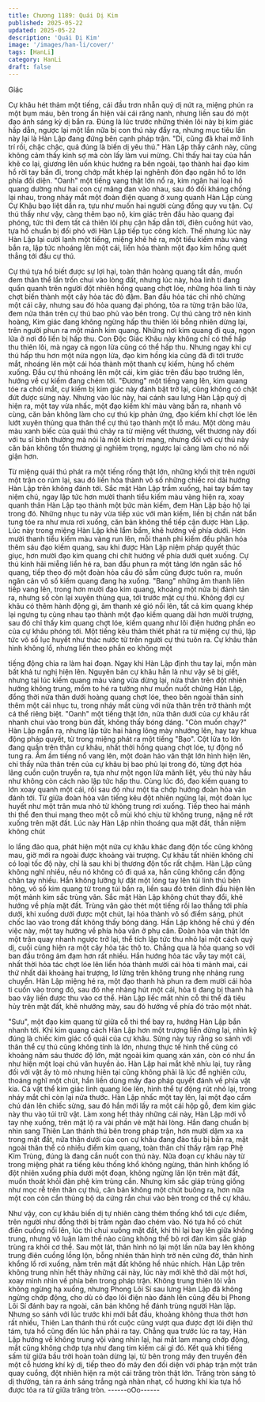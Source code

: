 ```yaml
---
title: Chương 1189: Quái Dị Kim
published: 2025-05-22
updated: 2025-05-22
description: 'Quái Dị Kim'
image: '/images/han-li/cover/'
tags: [HanLi]
category: HanLi
draft: false
---
```


Giác

Cự khâu hét thảm một tiếng, cái đầu trơn nhẵn quỷ dị nứt ra,
miệng phún ra một bụm máu, bên trong ẩn hiện vài cái răng nanh,
nhưng liền sau đó một đạo ánh sáng kỳ dị bắn ra.
Đúng là lúc trước những thiên lôi này bị kim giác hấp dẫn, ngược
lại một lần nữa bị con thú này đẩy ra, nhưng mục tiêu lần này lại
là Hàn Lập đang đứng bên cạnh pháp trận.
"Di, cũng đã khai mở linh trí rồi, chậc chậc, quả đúng là biến dị
yêu thú." Hàn Lập thấy cảnh này, cũng không cảm thấy kinh sợ
mà còn lấy làm vui mừng.
Chỉ thấy hai tay của hắn khẽ co lại, giương lên uốn khúc hướng
ra bên ngoài, tạo thành hai đạo kim hồ rời tay bắn đi, trong chớp
mắt khép lại nghênh đón đạo ngân hồ to lớn phía đối diện.
"Oanh" một tiếng vang thật lớn nổ ra, kim ngân hai loại hồ quang
dường như hai con cự mãng đan vào nhau, sau đó đối kháng
chống lại nhau, trong nháy mắt một đoàn điện quang ở xung
quanh Hàn Lập cùng Cự Khâu bạo liệt dần ra, tựu như muốn hai
người cùng đồng quy vu tận.
Cự thú thấy như vậy, càng thêm bạo nộ, kim giác trên đầu hào
quang đại phóng, tức thì đem tất cả thiên lôi phụ cận hấp dẫn tới,
điên cuồng hút vào, tựa hồ chuẩn bị đối phó với Hàn Lập tiếp tục
công kích.
Thế nhưng lúc này Hàn Lập lại cười lạnh một tiếng, miệng khẽ hé
ra, một tiểu kiếm màu vàng bắn ra, lập tức nhoáng lên một cái,
liền hóa thành một đạo kim hồng quét thẳng tới đầu cự thú.

Cự thú tựa hồ biết được sự lợi hại, toàn thân hoàng quang tắt
dần, muốn đem thân thể lẩn trốn chui vào lòng đất, nhưng lúc
này, hỏa linh ti đang quấn quanh trên người đột nhiên hồng quang
chợt lóe, những hỏa linh ti này chợt biến thành một cây hỏa tác
đỏ đậm.
Ban đầu hỏa tác chỉ nhỏ chừng một cái cây, nhưng sau đó hỏa
quang đại phóng, tỏa ra từng trận bão lửa, đem nửa thân trên cự
thú bao phủ vào bên trong.
Cự thú càng trở nên kinh hoàng, Kim giác đang không ngừng hấp
thu thiên lôi bỗng nhiên dừng lại, trên người phun ra một mảnh
kim quang.
Những nơi kim quang đi qua, ngọn lửa ở nơi đó liền bị hấp thu.
Con Độc Giác Khâu này không chỉ có thế hấp thu thiên lôi, mà
ngay cả ngọn lửa cũng có thể hấp thu.
Nhưng ngay khi cự thú hấp thu hơn một nửa ngọn lửa, đạo kim
hồng kia cũng đã đi tới trước mắt, nhoáng lên một cái hóa thành
một thanh cự kiếm, hùng hổ chém xuống.
Đầu cự thú nhoáng lên một cái, kim giác trên đầu bạo trướng lên,
hướng về cự kiếm đang chém tới.
"Đương" một tiếng vang lên, kim quang tóe ra chói mắt, cự kiếm
bị kim giác này đánh bật trở lại, cũng không có chặt đứt được
sừng này.
Nhưng vào lúc này, hai cánh sau lưng Hàn Lập quỷ dị hiện ra,
một tay vừa nhấc, một đạo kiếm khí màu vàng bắn ra, nhanh vô
cùng, căn bản không làm cho cự thú kịp phản ứng, đạo kiếm khí
chợt lóe lên lướt xuyên thủng qua thân thể cự thú tạo thành một
lỗ máu.
Một dòng máu màu xanh biếc của quái thú chảy ra từ miệng vết
thương, vết thương này đối với tu sĩ bình thường mà nói là một
kích trí mạng, nhưng đối với cự thú này căn bản không tổn
thương gì nghiêm trọng, ngược lại càng làm cho nó nổi giận hơn.

Từ miệng quái thú phát ra một tiếng rống thật lớn, những khối thịt
trên người một trận co rúm lại, sau đó liền hóa thành vô số những
chiếc roi dài hướng Hàn Lập trên không đánh tới.
Sắc mặt Hàn Lập trầm xuống, hai tay bấm tay niệm chú, ngay lập
tức hơn mười thanh tiểu kiếm màu vàng hiện ra, xoay quanh thân
Hàn Lập tạo thành một bức màn kiếm, đem Hàn Lập bảo hộ lại
trong đó.
Những nhục tu này vừa tiếp xúc với màn kiếm, liền bị chấn nát
bắn tung tóe ra như mưa rơi xuống, căn bản không thể tiếp cận
được Hàn Lập.
Lúc này trong miệng Hàn Lập khẽ lẩm bẩm, khẽ hướng về phía
dưới.
Hơn mười thanh tiểu kiếm màu vàng run lên, mỗi thanh phi kiếm
đều phân hóa thêm sáu đạo kiếm quang, sau khi được Hàn Lập
niệm pháp quyết thúc giục, hơn mười đạo kim quang chi chít
hướng về phía dưới quét xuống.
Cự thú kinh hãi miễng liền hé ra, ban đầu phun ra một tảng lớn
ngân sắc hồ quang, tiếp theo đó một đoàn hỏa cầu đỏ sẫm cũng
được tuôn ra, muốn ngăn cản vô số kiếm quang đang hạ xuống.
"Bang" những âm thanh liên tiếp vang lên, trong hơn mười đạo
kim quang, khoảng một nửa bị đánh tản ra, nhưng số còn lại
xuyên thủng qua, tới trước mặt cự thú.
Không đợi cự khâu có thêm hành động gì, âm thanh xé gió nổi
lên, tất cả kim quang khép lại ngưng tụ cùng nhau tạo thành một
đạo kiếm quang dài hơn mười trượng, sau đó chỉ thấy kim quang
chợt lóe, kiếm quang như lôi điện hướng phần eo của cự khâu
phóng tới.
Một tiếng kêu thảm thiết phát ra từ miệng cự thú, lập tức vô số lục
huyết như thác nước từ trên người cự thú tuôn ra.
Cự khâu thân hình không lồ, nhưng liền theo phần eo không một

tiếng động chia ra làm hai đoạn.
Ngay khi Hàn Lập định thu tay lại, mồn màn bất khả tư nghị hiện
lên.
Nguyên bản cự khâu hẳn là như vậy sẽ bị giết, nhưng tại lúc kiếm
quang màu vàng vừa dừng lại, nửa thân trên đột nhiên hướng
không trung, mồm to hé ra tưởng như muốn nuốt chửng Hàn Lập,
đồng thời nửa thân dưới hoàng quang chợt lóe, theo bên ngoài
thân sinh thêm một cái nhục tu, trong nháy mắt cùng với nửa thân
trên trở thành một cá thể riêng biệt.
"Oanh" một tiếng thật lớn, nửa thân dưới của cự khâu rất nhanh
chui vào trong bùn đất, không thấy bóng dáng.
"Còn muốn chạy?"
Hàn Lập ngẩn ra, nhưng lập tức hai hàng lông mày nhướng lên,
hay tay khua động pháp quyết, từ trong miệng phát ra một tiếng
"Bạo".
Cột lửa to lớn đang quấn trên thân cự khâu, nhất thời hồng quang
chợt lóe, tự động nổ tung ra.
Ầm ầm tiếng nổ vang lên, một đoàn hảo vân thật lớn hình hiện
lên, chỉ thấy nửa thân trên của cự khâu bị bao phủ lại trong đó,
từng đợt hỏa lãng cuồn cuộn truyền ra, tựa như một ngọn lửa
mãnh liệt, yêu thú này hầu như không còn cách nào lập tức hấp
thu.
Cùng lúc đó, đạo kiếm quang to lớn xoay quanh một cái, rồi sau
đó như một tia chớp hướng đoàn hỏa vân đánh tới.
Từ giữa đoàn hỏa vân tiếng kêu đột nhiên ngừng lại, một đoàn lục
huyết như một trân mưa nhỏ từ không trung rơi xuống.
Tiếp theo hai mảnh thi thể đen thui mang theo một cỗ mùi khó
chịu từ không trung, nặng nề rớt xuống trên mặt đất.
Lúc này Hàn Lập nhìn thoáng qua mặt đất, thần niệm không chút

lo lắng đảo qua, phát hiện một nửa cự khâu khác đang độn tốc
cũng không mau, giờ mới ra ngoài được khoảng vài trượng.
Cự khâu tất nhiên không chỉ có loại tốc độ này, chỉ là sau khi bị
thương độn tốc rất chậm.
Hàn Lập cũng không nghĩ nhiều, nếu nó không có đi quá xa, hắn
cũng không cần động chân tay nhiều.
Hắn không lưỡng lự đặt một lóng tay lên túi linh thú bên hông, vô
số kim quang từ trong túi bắn ra, liền sau đó trên đỉnh đầu hiện
lên một mảnh kim sắc trùng vân.
Sắc mặt Hàn Lập không chút thay đổi, khẽ hướng về phía mặt
đất.
Trùng vân gào thét một tiếng rồi lao thẳng tới phía dưới, khi
xuống dưới được một chút, lại hóa thành vô số điểm sáng, phút
chốc lao vào trong đất không thấy bóng dáng.
Hần Lập không hề chú ý đến việc này, một tay hướng về phía hỏa
vân ở phụ cân.
Đoàn hỏa vân thật lớn một trân quay nhanh ngược trở lại, thể tích
lập tức thu nhỏ lại một cách quỷ dị, cuối cùng hiện ra một cây hỏa
tác thô to.
Chẳng qua là hỏa quang so với ban đầu trông ảm đạm hơn rất
nhiều.
Hắn hướng hỏa tác vẫy tay một cái, nhất thời hỏa tác chợt lóe lên
liền hóa thành mười cái hỏa ti mảnh mai, cái thứ nhất dài khoảng
hai trượng, lơ lửng trên không trung nhẹ nhảng rung chuyển.
Hàn Lập miệng hé ra, một đạo thanh hà phun ra đem mười cái
hỏa ti cuốn vào trong đó, sau đó nhẹ nhàng hút một cái, hỏa ti
đang bị thanh hà bao vây liền được thu vào cơ thể.
Hàn Lập liếc mắt nhìn cỗ thi thể đã tiêu hủy trên mặt đất, khẽ
nhướng mày, sau đó hướng về phía đó trảo một nhát.

"Sưu", một đạo kim quang từ giữa cỗ thi thể bay ra, hướng Hàn
Lập bắn nhanh tới.
Khi kim quang cách Hàn Lập hơn một trượng liền dừng lại, nhìn
kỹ đúng là chiếc kim giác cổ quái của cự khâu.
Sừng này tuy rằng so sánh với thân thể cự thú cũng không tính là
lớn, nhưng thực tế hình thể cũng có khoảng năm sáu thước độ
lớn, mặt ngoài kim quang xán xán, còn có như ẩn như hiện một
loại chú văn huyền ảo.
Hàn Lập hai mắt khẽ nhíu lại, tuy rằng đối với vật ấy tò mò nhưng
hiên tại cũng không phải là lúc để nghiên cứu, thoáng nghĩ một
chút, hắn liền dùng mấy đạo pháp quyết đánh về phía vật kia.
Cả vật thể kim giác linh quang lóe lên, hình thể tự động rút nhỏ
lại, trong nháy mắt chỉ còn lại nửa thước.
Hàn Lập nhấc một tay lên, lại một đạo cấm chú dán lên chiếc
sừng, sau đó hắn mới lấy ra một cái hộp gỗ, đem kim giác này thu
vào túi trữ vật.
Làm xong hết thày những cái này, Hàn Lập mới vỗ tay nhẹ xuống,
trên mặt lộ ra vài phần vẻ mặt hài lòng.
Hắn đang chuẩn bị nhìn sang Thiên Lan thánh thú bên trong pháp
trận, hơn mười dặm xa xa trong mặt đất, nửa thân dưới của con
cự khâu đang đào tẩu bị bắn ra, mặt ngoài thân thể có nhiều điểm
kim quang, toàn thân chỉ thấy rậm rạp Phệ Kim Trùng, đúng là
đang cắn nuốt con thú này.
Nửa đoạn cự khâu này từ trong miệng phát ra tiếng kêu thống
khổ không ngừng, thân hình khổng lồ đột nhiên xuống phía dưới
một đoạn, không ngừng lăn lộn trên mặt đất, muốn thoát khỏi đàn
phệ kim trùng cắn.
Nhưng kim sắc giáp trùng giống như mọc rễ trên thân cự thú, căn
bản không một chút buông ra, hơn nữa một con còn cắn thủng bộ
da cứng rắn chui vào bên trong cơ thể cự khâu.

Như vậy, con cự khâu biến dị tự nhiên càng thêm thống khổ tới
cực điểm, trên người như đồng thời bị trăm ngàn đao chém vào.
Nó tựa hồ có chút điên cuồng nổi lên, lúc thì chui xuống mặt đất,
khi thì lại bay lên giữa không trung, nhưng vô luận làm thế nào
cũng không thể bỏ rơi đàn kim sắc giáp trùng ra khỏi cơ thể.
Sau một lát, thân hình nó lại một lần nữa bay lên không trung điên
cuồng lồng lộn, bỗng nhiên thân hình trở nên cứng đờ, thân hình
khổng lồ rơi xuống, nằm trên mặt đất không hề nhúc nhích.
Hàn Lập trên không trung nhìn hết thảy những cái này, lúc này
mới khẽ thở dài một hơi, xoay mình nhìn về phía bên trong pháp
trận.
Không trung thiên lôi vẫn không ngừng hạ xuống, nhưng Phong
Lôi Sí sau lưng Hàn Lập đã không ngừng chớp động, cho dù có
đạo lôi điện nào đánh lên cũng đều bị Phong Lôi Sí đánh bay ra
ngoài, căn bản không hề đánh trùng người Hàn lập.
Nhưng so sánh với lúc trước khi mới bắt đầu, khoảng không thưa
thớt hơn rất nhiều, Thiên Lan thánh thú rốt cuộc cũng vượt qua
được đợt lôi điện thứ tám, tựa hồ cũng đến lúc hắn phải ra tay.
Chẳng qua trước lúc ra tay, Hàn Lập hướng về không trung vội
vàng nhìn lại, hai mắt lam mang chớp động, mắt cũng không
chớp tựa như đang tim kiếm cái gì đó.
Kết quả khi tiếng sấm từ giữa bầu trời hoàn toàn dừng lại, từ bên
trong mây đen truyền đến một cỗ hương khí kỳ dị, tiếp theo đó
mây đen đối diện với pháp trận một trân quay cuồng, đột nhiên
hiện ra một cái trăng tròn thật lớn.
Trăng tròn sáng tỏ dị thường, tản ra ánh sáng trắng ngà nhàn
nhạt, cổ hương khí kia tựa hồ được tỏa ra từ giữa trăng tròn.
------oOo------
